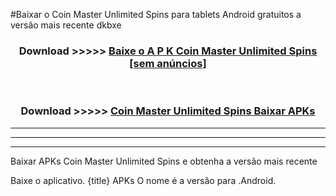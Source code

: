 #Baixar o Coin Master Unlimited Spins   para tablets Android gratuitos a versão mais recente dkbxe


<div align="center">
<h3>Download >>>>> <a href="https://pt-web.web.app/?pt= Coin Master Unlimited Spins ">Baixe o A P K Coin Master Unlimited Spins  [sem anúncios]</a></h3><br>

<h3>Download >>>>> <a href="https://pt-web.web.app/?pt= Coin Master Unlimited Spins ">Coin Master Unlimited Spins  Baixar APKs</a></h3>
</div>

----------------------------------------------------------

----------------------------------------------------------

----------------------------------------------------------

Baixar APKs Coin Master Unlimited Spins  e obtenha a versão mais recente

Baixe o aplicativo. {title} APKs O nome é a versão para .Android.


